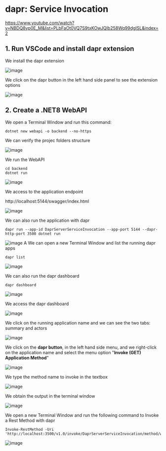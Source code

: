 # dapr: Service Invocation

https://www.youtube.com/watch?v=NBDQ8vp0E_M&list=PLbFaOt0VQ7S9txKOwJQIb258Wq99dgISL&index=2

## 1. Run VSCode and install dapr extension

We install the dapr extension

![image](https://github.com/luiscoco/Dapr_sample2_Service-Invocation/assets/32194879/d1b8e3f4-caff-49d5-af71-ac9bd3606393)

We click on the dapr button in the left hand side panel to see the extension options

![image](https://github.com/luiscoco/Dapr_sample2_Service-Invocation/assets/32194879/2b2abdb6-2861-425a-bb37-d374340e2522)

## 2. Create a .NET8 WebAPI 

We open a Terminal Window and run this command:

```
dotnet new webapi -o backend --no-https
```

We can verify the projec folders structure

![image](https://github.com/luiscoco/Dapr_sample2_Service-Invocation/assets/32194879/79dbc9b8-655c-41ee-9e55-54c07200711b)

We run the WebAPI

```
cd backend
dotnet run
```

![image](https://github.com/luiscoco/Dapr_sample2_Service-Invocation/assets/32194879/579744ca-5174-46be-a8db-cf754022cb71)

We access to the application endpoint

http://localhost:5144/swagger/index.html

![image](https://github.com/luiscoco/Dapr_sample2_Service-Invocation/assets/32194879/ef83292b-6c80-4eaf-a5c8-c18d9d57669d)

We can also run the application with dapr

```
dapr run --app-id DaprServerServiceInvocation --app-port 5144 --dapr-http-port 3500 dotnet run
```

![image](https://github.com/luiscoco/Dapr_sample2_Service-Invocation/assets/32194879/035b1ad2-a471-446e-8405-c83c225f314e)
A
We can open a new Terminal Window and list the running dapr apps

```
dapr list
```

![image](https://github.com/luiscoco/Dapr_sample2_Service-Invocation/assets/32194879/ca9bf2f6-9882-418c-b9f5-01d62fd9b7bd)

We can also run the dapr dashboard

```
dapr dashboard
```

![image](https://github.com/luiscoco/Dapr_sample2_Service-Invocation/assets/32194879/964996fd-6c11-41f9-b5db-2ce80cdbf45b)

We access the dapr dashboard

![image](https://github.com/luiscoco/Dapr_sample2_Service-Invocation/assets/32194879/7f5a9d38-a145-4473-876e-f261e480023e)

We click on the running application name and we can see the two tabs: summary and actors

![image](https://github.com/luiscoco/Dapr_sample2_Service-Invocation/assets/32194879/0cac9635-ab6c-415e-b014-9367917aea6a)

We click on the **dapr button**, in the left hand side menu, and we right-click on the application name and select the menu option "**Invoke (GET) Application Method**"

![image](https://github.com/luiscoco/Dapr_sample2_Service-Invocation/assets/32194879/7e17df85-b8d1-48dd-a5ba-b10fe783ed25)

We type the method name to invoke in the textbox

![image](https://github.com/luiscoco/Dapr_sample2_Service-Invocation/assets/32194879/c459772f-08d0-4898-80e9-dbf355efdb5e)

We obtain the output in the terminal window

![image](https://github.com/luiscoco/Dapr_sample2_Service-Invocation/assets/32194879/772fec0d-b676-43fa-93f2-da3a3281bf02)

We open a new Terminal Window and run the following command to Invoke a Rest Method with dapr

```
Invoke-RestMethod -Uri 'http://localhost:3500/v1.0/invoke/DaprServerServiceInvocation/method/weatherforecast'
```

![image](https://github.com/luiscoco/Dapr_sample2_Service-Invocation/assets/32194879/0b0002a6-5a6d-40f1-b327-d46a4131034b)


